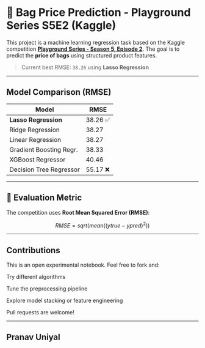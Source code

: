 # 👜 Bag Price Prediction - Playground Series S5E2 (Kaggle)

This project is a machine learning regression task based on the Kaggle competition **[Playground Series - Season 5, Episode 2](https://www.kaggle.com/competitions/playground-series-s5e2)**. The goal is to predict the **price of bags** using structured product features.

>  Current best RMSE: `38.26` using **Lasso Regression**

---

##  Model Comparison (RMSE)

| Model                     | RMSE     |
|--------------------------|----------|
| **Lasso Regression**     | 38.26 ✅ |
| Ridge Regression         | 38.27    |
| Linear Regression        | 38.27    |
| Gradient Boosting Regr.  | 38.33    |
| XGBoost Regressor        | 40.46    |
| Decision Tree Regressor  | 55.17 ❌ |

---
## 🧪 Evaluation Metric

The competition uses **Root Mean Squared Error (RMSE)**:
```math
RMSE = sqrt(mean((ytrue - ypred)^2))
```
---
## Contributions
This is an open experimental notebook. Feel free to fork and:

Try different algorithms

Tune the preprocessing pipeline

Explore model stacking or feature engineering

Pull requests are welcome!

---
## Pranav Uniyal



